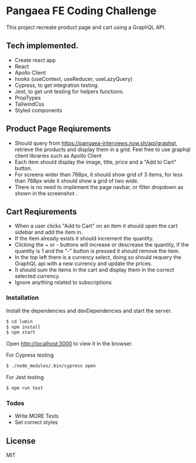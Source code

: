 # Pangaea FE Coding Challenge

This project recreate product page and cart using a GraphQL API. 

## Tech implemented.
  - Create react app
  - React
  - Apollo Client
  - hooks (useContext, useReducer, useLazyQuery)
  - Cypress, to get integration testing.
  - Jest, to get unit testing for helpers functions.
  - PropTypes
  - TailwindCss
  - Styled components

## Product Page Reqiurements

  - Should query from https://pangaea-interviews.now.sh/api/graphql, retrieve the products and display them in a grid. Feel free to use graphql client libraries such as Apollo Client
  - Each item should display the image, title, price and a "Add to Cart" button.
  - For screens wider than 768px, it should show grid of 3 items, for less than 768px wide it should show a grid of two wide.
  - There is no need to implement the page navbar, or filter dropdown as shown in the screenshot .

## Cart Reqiurements
  - When a user clicks "Add to Cart" on an item it should open the cart sidebar and add the item in.
  - If the item already exists it should increment the quantity.
  - Clicking the + or - buttons will increase or descrease the quantity, if the quantity is 1 and the "-" button is pressed it should remove the item.
  - In the top left there is a currency select, doing so should requery the GraphQL api with a new currency and update the prices.
  - It should sum the items in the cart and display them in the correct selected currency.
  - Ignore anything related to subscriptions

### Installation

Install the dependencies and devDependencies and start the server.

```sh
$ cd lumin
$ npm install
$ npm start
```
Open [http://localhost:3000](http://localhost:3000) to view it in the browser.


For Cypress testing
```sh
$ ./node_modules/.bin/cypress open
```

For Jest testing
```sh
$ npm run test
```

### Todos

 - Write MORE Tests
 - Set correct styles

License
----

MIT
